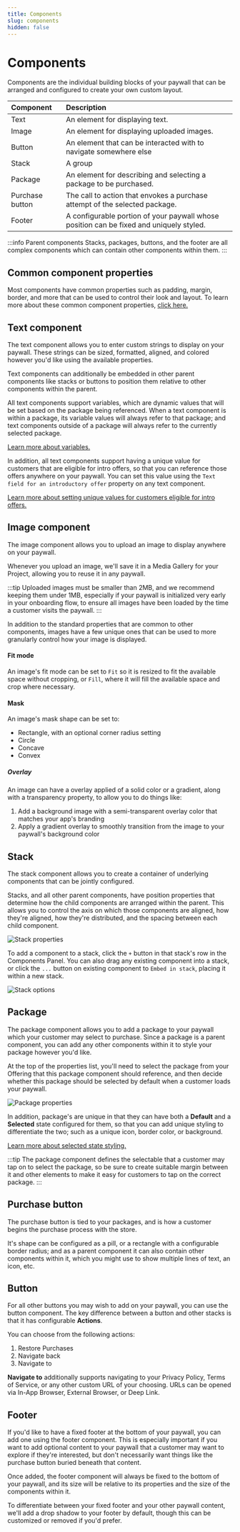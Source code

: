 ```yaml
---
title: Components
slug: components
hidden: false
---
```


# Components

Components are the individual building blocks of your paywall that can be arranged and configured to create your own custom layout.

| Component       | Description                                                                             |
| :-------------- | :-------------------------------------------------------------------------------------- |
| Text            | An element for displaying text.                                                         |
| Image           | An element for displaying uploaded images.                                              |
| Button          | An element that can be interacted with to navigate somewhere else                       |
| Stack           | A group                                                                                 |
| Package         | An element for describing and selecting a package to be purchased.                      |
| Purchase button | The call to action that envokes a purchase attempt of the selected package.             |
| Footer          | A configurable portion of your paywall whose position can be fixed and uniquely styled. |

:::info Parent components
Stacks, packages, buttons, and the footer are all complex components which can contain other components within them.
:::

## Common component properties

Most components have common properties such as padding, margin, border, and more that can be used to control their look and layout. To learn more about these common component properties, [click here.](/paywalls/creating-paywalls-v2/component-properties)

## Text component

The text component allows you to enter custom strings to display on your paywall. These strings can be sized, formatted, aligned, and colored however you'd like using the available properties.

Text components can additionally be embedded in other parent components like stacks or buttons to position them relative to other components within the parent.

All text components support variables, which are dynamic values that will be set based on the package being referenced. When a text component is within a package, its variable values will always refer to that package; and text components outside of a package will always refer to the currently selected package.

[Learn more about variables.](/paywalls/creating-paywalls-v2/components)

In addition, all text components support having a unique value for customers that are eligible for intro offers, so that you can reference those offers anywhere on your paywall. You can set this value using the `Text field for an introductory offer` property on any text component.

[Learn more about setting unique values for customers eligible for intro offers.](/paywalls/creating-paywalls-v2/additional-paywall-states)

## Image component

The image component allows you to upload an image to display anywhere on your paywall.

Whenever you upload an image, we'll save it in a Media Gallery for your Project, allowing you to reuse it in any paywall.

:::tip
Uploaded images must be smaller than 2MB, and we recommend keeping them under 1MB, especially if your paywall is initialized very early in your onboarding flow, to ensure all images have been loaded by the time a customer visits the paywall.
:::

In addition to the standard properties that are common to other components, images have a few unique ones that can be used to more granularly control how your image is displayed.

#### Fit mode

An image's fit mode can be set to `Fit` so it is resized to fit the available space without cropping, or `Fill`, where it will fill the available space and crop where necessary.

#### Mask

An image's mask shape can be set to:

- Rectangle, with an optional corner radius setting
- Circle
- Concave
- Convex

##### Overlay

An image can have a overlay applied of a solid color or a gradient, along with a transparency property, to allow you to do things like:

1. Add a background image with a semi-transparent overlay color that matches your app's branding
2. Apply a gradient overlay to smoothly transition from the image to your paywall's background color

## Stack

The stack component allows you to create a container of underlying components that can be jointly configured.

Stacks, and all other parent components, have position properties that determine how the child components are arranged within the parent. This allows you to control the axis on which those components are aligned, how they're aligned, how they're distributed, and the spacing between each child component.

![Stack properties](static/images/paywalls-stack-properties.png)

To add a component to a stack, click the `+` button in that stack's row in the Components Panel. You can also drag any existing component into a stack, or click the `...` button on existing component to `Embed in stack`, placing it within a new stack.

![Stack options](static/images/paywalls-stack-options.png)

## Package

The package component allows you to add a package to your paywall which your customer may select to purchase. Since a package is a parent component, you can add any other components within it to style your package however you'd like.

At the top of the properties list, you'll need to select the package from your Offering that this package component should reference, and then decide whether this package should be selected by default when a customer loads your paywall.

![Package properties](static/images/paywalls-package-properties.png)

In addition, package's are unique in that they can have both a **Default** and a **Selected** state configured for them, so that you can add unique styling to differentiate the two; such as a unique icon, border color, or background.

[Learn more about selected state styling.](/paywalls/creating-paywalls-v2/additional-paywall-states)

:::tip
The package component defines the selectable that a customer may tap on to select the package, so be sure to create suitable margin between it and other elements to make it easy for customers to tap on the correct package.
:::

## Purchase button

The purchase button is tied to your packages, and is how a customer begins the purchase process with the store.

It's shape can be configured as a pill, or a rectangle with a configurable border radius; and as a parent component it can also contain other components within it, which you might use to show multiple lines of text, an icon, etc.

## Button

For all other buttons you may wish to add on your paywall, you can use the button component. The key difference between a button and other stacks is that it has configurable **Actions**.

You can choose from the following actions:

1. Restore Purchases
2. Navigate back
3. Navigate to

**Navigate to** additionally supports navigating to your Privacy Policy, Terms of Service, or any other custom URL of your choosing. URLs can be opened via In-App Browser, External Browser, or Deep Link.

## Footer

If you'd like to have a fixed footer at the bottom of your paywall, you can add one using the footer component. This is especially important if you want to add optional content to your paywall that a customer may want to explore if they're interested, but don't necessarily want things like the purchase button buried beneath that content.

Once added, the footer component will always be fixed to the bottom of your paywall, and its size will be relative to its properties and the size of the components within it.

To differentiate between your fixed footer and your other paywall content, we'll add a drop shadow to your footer by default, though this can be customized or removed if you'd prefer.
